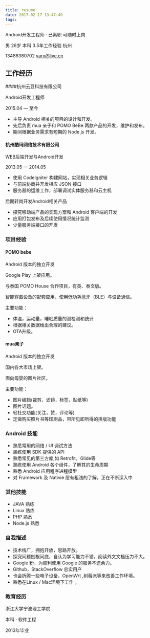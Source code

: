 ```yaml
---
title: resume
date: 2017-02-17 13:47:49
tags:
---
```


Android开发工程师 · 已离职 可随时上岗

男 26岁 本科 3.5年工作经验 杭州

13486380702 varx@live.cn


## 工作经历

####杭州云豆科技有限公司

Android开发工程师

2015.04 — 至今

* 主导 Android 相关的项目的设计和开发。
* 先后负责 mua 亲子和 POMO BeBe 两款产品的开发，维护和发布。
* 期间根据业务需求有短期的 Node.js 开发。

#### 杭州酷玛网络技术有限公司

WEB后端开发与Android开发

2013.05 — 2014.05

* 使用 CodeIgniter 构建网站，实现相关业务逻辑
* 与前端协商并开发相应 JSON 接口
* 服务器的运维工作，部署调试实体服务器和云主机

后期转岗开发Android相关产品

* 探究移动端产品的实现方案和 Android 客户端的开发
* 应用打包发布及后续使用情况统计监测
* 少量服务端接口的开发

### 项目经验

#### POMO bebe

Android 版本的独立开发

Google Play 上架应用。

与泰国 POMO House 合作项目，有英、泰文版。

智能穿戴设备的配套应用，使用低功耗蓝牙（BLE）与设备通信。

主要功能：

* 体温，运动量，睡眠质量的测检测和统计
* 根据相关数据给出合理的建议。
* OTA升级。

#### mua亲子

Android 版本的独立开发

国内各大市场上架。

面向母婴的图片社区。

主要功能：

* 图片编辑(裁剪，滤镜，标签，贴纸等)
* 图片话题。
* 轻社交功能(关注，赞，评论等)
* 定做购买照片书等印刷品，带所见即所得的排版功能

### Android 技能

* 熟悉常用的网络 / UI 调试方法
* 熟练使用 SDK 提供的 API
* 熟悉常见的第三方库,如 Retrofit，Glide等
* 熟练使用 Android 各个组件，了解其的生命周期
* 熟悉 Android 应用程序进程模型
* 对 Framework 及 Nativie 层有粗浅的了解，正在不断深入中

### 其他技能

* JAVA	熟练
* Linux 熟练
* PHP	熟悉
* Node.js 熟悉

### 自我描述
* 技术栈广，拥抱开放，思路开放。
* 探究问题刨根问底，自认为学习能力不错，阅读外文文档压力不大。
* Google 粉，为顺利使用 Google 的服务不遗余力。
* Github，StackOverflow 忠实用户
* 也会折腾一些电子设备，OpenWrt ,树莓派等来改善工作环境。
* 熟悉在Linux / Mac环境下工作 。



### 教育经历

浙江大学宁波理工学院

本科 · 软件工程

2013年毕业